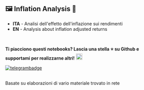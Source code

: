 ## 🖼 Inflation Analysis 🎨 ##

- **ITA** - Analisi dell'effetto dell'inflazione sui rendimenti
- **EN** - Analysis about inflation adjusted returns

<br>

**Ti piacciono questi notebooks? Lascia una stella ⭐ su Github e supportami per realizzarne altri!** <a href="https://www.buymeacoffee.com/jumping"><img src="https://cdn.buymeacoffee.com/buttons/default-yellow.png" height="20"></a>

[![telegrambadge]][telegram] 

<!-- ✨ _special_ ✨ -->
[telegram]: https://t.me/CanalePaoloCole
[telegrambadge]: https://img.shields.io/badge/Chat-Telegram-blue?logo=Telegram

<br>Basate su elaborazioni di vario materiale trovato in rete

